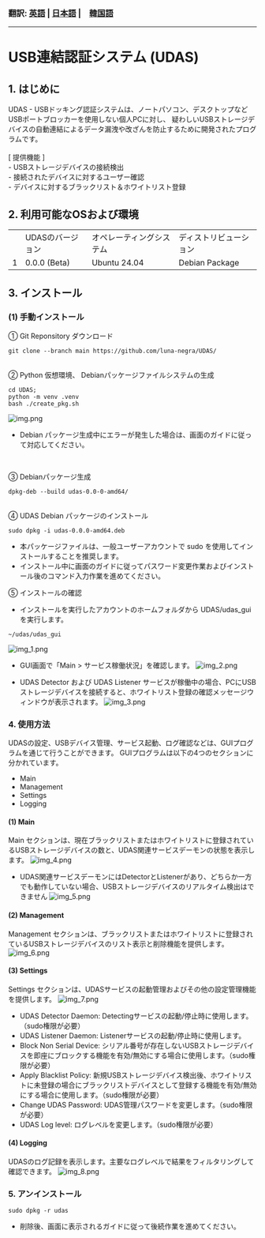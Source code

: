 ### 翻訳: [英語](README.md) | [日本語](README.ja.md) |　[韓国語](README.ko.md)
<hr>

# USB連結認証システム (UDAS)

## 1. はじめに
<div>
UDAS - USBドッキング認証システムは、ノートパソコン、デスクトップなどUSBポートブロッカーを使用しない個人PCに対し、 
疑わしいUSBストレージデバイスの自動連結によるデータ漏洩や改ざんを防止するために開発されたプログラムです。 
</div><br>

<div>
[ 提供機能 ]<br>
- USBストレージデバイスの接続検出<br> 
- 接続されたデバイスに対するユーザー確認<br>
- デバイスに対するブラックリスト＆ホワイトリスト登録<br>
</div>

## 2. 利用可能なOSおよび環境
<table>
    <th>
        <td>UDASのバージョン</td>
        <td>オペレーティングシステム</td>
        <td>ディストリビューション</td>
    </th>
    <tr>
        <td>1</td>
        <td>0.0.0 (Beta)</td>
        <td>Ubuntu 24.04</td>
        <td>Debian Package</td>
    </tr>
</table>

## 3. インストール
### (1) 手動インストール
① Git Reponsitory ダウンロード

```commandline
git clone --branch main https://github.com/luna-negra/UDAS/
```
<br>
② Python 仮想環境、 Debianパッケージファイルシステムの生成

```commandline
cd UDAS;
python -m venv .venv
bash ./create_pkg.sh
```
![img.png](img.png)

* Debian パッケージ生成中にエラーが発生した場合は、画面のガイドに従って対応してください。
<br>

③ Debianパッケージ生成

```commandline
dpkg-deb --build udas-0.0-0-amd64/
```
<br>
④ UDAS Debian パッケージのインストール

```commandline
sudo dpkg -i udas-0.0.0-amd64.deb
```
* 本パッケージファイルは、一般ユーザーアカウントで sudo を使用してインストールすることを推奨します。<br>
* インストール中に画面のガイドに従ってパスワード変更作業およびインストール後のコマンド入力作業を進めてください。<br>

⑤ インストールの確認
* インストールを実行したアカウントのホームフォルダから UDAS/udas_gui を実行します。

```commandline
~/udas/udas_gui
```

![img_1.png](img_1.png)

* GUI画面で「Main > サービス稼働状況」を確認します。
![img_2.png](img_2.png)

* UDAS Detector および UDAS Listener サービスが稼働中の場合、PCにUSBストレージデバイスを接続すると、ホワイトリスト登録の確認メッセージウィンドウが表示されます。
![img_3.png](img_3.png)

### 4. 使用方法
<div>
UDASの設定、USBデバイス管理、サービス起動、ログ確認などは、GUIプログラムを通じて行うことができます。 
GUIプログラムは以下の4つのセクションに分かれています。<br>

- Main
- Management
- Settings
- Logging<br>

</div>

#### (1) Main
Main セクションは、現在ブラックリストまたはホワイトリストに登録されているUSBストレージデバイスの数と、UDAS関連サービスデーモンの状態を表示します。
![img_4.png](img_4.png)

* UDAS関連サービスデーモンにはDetectorとListenerがあり、どちらか一方でも動作していない場合、USBストレージデバイスのリアルタイム検出はできません
![img_5.png](img_5.png)

#### (2) Management
Management セクションは、ブラックリストまたはホワイトリストに登録されているUSBストレージデバイスのリスト表示と削除機能を提供します。
![img_6.png](img_6.png)

#### (3) Settings
Settings セクションは、UDASサービスの起動管理およびその他の設定管理機能を提供します。
![img_7.png](img_7.png)

* UDAS Detector Daemon: Detectingサービスの起動/停止時に使用します。（sudo権限が必要）
* UDAS Listener Daemon: Listenerサービスの起動/停止時に使用します。
* Block Non Serial Device: シリアル番号が存在しないUSBストレージデバイスを即座にブロックする機能を有効/無効にする場合に使用します。（sudo権限が必要）
* Apply Blacklist Policy: 新規USBストレージデバイス検出後、ホワイトリストに未登録の場合にブラックリストデバイスとして登録する機能を有効/無効にする場合に使用します。（sudo権限が必要）
* Change UDAS Password: UDAS管理パスワードを変更します。（sudo権限が必要）
* UDAS Log level: ログレベルを変更します。（sudo権限が必要）

#### (4) Logging
UDASのログ記録を表示します。主要なログレベルで結果をフィルタリングして確認できます。
![img_8.png](img_8.png)
<br>

### 5. アンインストール
```commandline
sudo dpkg -r udas
```
* 削除後、画面に表示されるガイドに従って後続作業を進めてください。